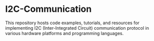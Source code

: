# I2C-Communication
This repository hosts code examples, tutorials, and resources for implementing I2C (Inter-Integrated Circuit) communication protocol in various hardware platforms and programming languages.

